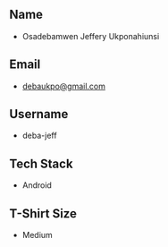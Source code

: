 ## Name
* Osadebamwen Jeffery Ukponahiunsi

## Email
* debaukpo@gmail.com

## Username
* deba-jeff

## Tech Stack
* Android

## T-Shirt Size
* Medium
